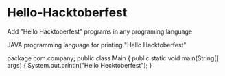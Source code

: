 # Hello-Hacktoberfest
Add "Hello Hacktoberfest" programs in any programing language
 
JAVA programming language for printing "Hello Hacktoberfest"

package com.company;
public class Main {
public static void main(String[] args) {
  System.out.println("Hello Hecktoberfest");
  }
